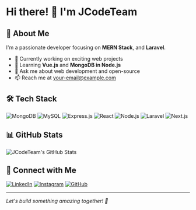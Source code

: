 # Hi there! 👋 I'm JCodeTeam

## 🚀 About Me
I'm a passionate developer focusing on **MERN Stack**, and **Laravel**.

- 🔭 Currently working on exciting web projects
- 🌱 Learning **Vue.js** and **MongoDB in Node.js**
- 💬 Ask me about web development and open-source
- 📫 Reach me at [your-email@example.com](mailto:your-email@example.com)

## 🛠️ Tech Stack

![MongoDB](https://img.shields.io/badge/MongoDB-47A248?style=for-the-badge&logo=mongodb&logoColor=white)
![MySQL](https://img.shields.io/badge/MySQL-4479A1?style=for-the-badge&logo=mysql&logoColor=white)
![Express.js](https://img.shields.io/badge/Express.js-000000?style=for-the-badge&logo=express&logoColor=white)
![React](https://img.shields.io/badge/React-61DAFB?style=for-the-badge&logo=react&logoColor=black)
![Node.js](https://img.shields.io/badge/Node.js-339933?style=for-the-badge&logo=nodedotjs&logoColor=white)
![Laravel](https://img.shields.io/badge/Laravel-FF2D20?style=for-the-badge&logo=laravel&logoColor=white)
![Next.js](https://img.shields.io/badge/Next.js-000000?style=for-the-badge&logo=nextdotjs&logoColor=white)


## 📊 GitHub Stats

![JCodeTeam's GitHub Stats](https://github-readme-stats.vercel.app/api?username=JCodeTeam&show_icons=true&theme=radical)

## 🔗 Connect with Me

[![LinkedIn](https://img.shields.io/badge/LinkedIn-0077B5?style=for-the-badge&logo=linkedin&logoColor=white)](https://linkedin.com/in/yourprofile)
[![Instagram](https://img.shields.io/badge/Instagram-E4405F?style=for-the-badge&logo=instagram&logoColor=white)](https://www.instagram.com/jjoafx?igsh=ZW9ueTVpazVkemh3&utm_source=qr)
[![GitHub](https://img.shields.io/badge/GitHub-181717?style=for-the-badge&logo=github&logoColor=white)](https://github.com/JCodeTeam)

---
*Let's build something amazing together! 🚀*


